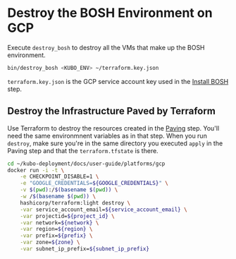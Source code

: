 # Destroy the BOSH Environment on GCP

Execute `destroy_bosh` to destroy all the VMs that make up the BOSH environment.

```bash
bin/destroy_bosh <KUBO_ENV> ~/terraform.key.json
```

`terraform.key.json` is the GCP service account key used in the [Install BOSH](install-bosh.md) step.

## Destroy the Infrastructure Paved by Terraform

Use Terraform to destroy the resources created in the [Paving](paving.md) step. You'll need the same environmnent variables as in that step. When you run `destroy`, make sure you're in the same directory you executed `apply` in the Paving step and that the `terraform.tfstate` is there.

```bash
cd ~/kubo-deployment/docs/user-guide/platforms/gcp
docker run -i -t \
    -e CHECKPOINT_DISABLE=1 \
    -e "GOOGLE_CREDENTIALS=${GOOGLE_CREDENTIALS}" \
    -v $(pwd):/$(basename $(pwd)) \
    -w /$(basename $(pwd)) \
    hashicorp/terraform:light destroy \
    -var service_account_email=${service_account_email} \
    -var projectid=${project_id} \
    -var network=${network} \
    -var region=${region} \
    -var prefix=${prefix} \
    -var zone=${zone} \
    -var subnet_ip_prefix=${subnet_ip_prefix}
```
